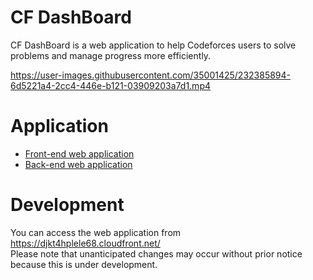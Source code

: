 # CF DashBoard

CF DashBoard is a web application to help Codeforces users to solve problems and manage progress more efficiently.

https://user-images.githubusercontent.com/35001425/232385894-6d5221a4-2cc4-446e-b121-03909203a7d1.mp4

# Application

- [Front-end web application](https://github.com/kfess/Codeforces_Problems_frontend)
- [Back-end web application](https://github.com/kfess/Codeforces_Problems_backend)

# Development

You can access the web application from https://djkt4hplele68.cloudfront.net/  
Please note that unanticipated changes may occur without prior notice because this is under development.
